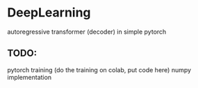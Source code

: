 # DeepLearning
autoregressive transformer (decoder) in simple pytorch

## TODO:
pytorch training (do the training on colab, put code here)
numpy implementation